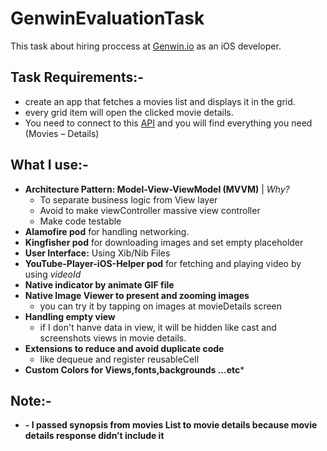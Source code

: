 # GenwinEvaluationTask
This task about hiring proccess at [Genwin.io](https://genwin.io/) as an iOS developer.
## Task Requirements:-
- create an app that fetches a movies list and displays it in the grid.
- every grid item will open the clicked movie details.
- You need to connect to this [API](https://yts.mx/api) and you will find everything you need (Movies – Details)
## What I use:-
- **Architecture Pattern: Model-View-ViewModel (MVVM)** | *Why?*
     - To separate business logic from View layer
     - Avoid to make viewController massive view controller
     - Make code testable
- **Alamofire pod** for handling networking.
- **Kingfisher pod** for downloading images and set empty placeholder
- **User Interface:** Using Xib/Nib Files
- **YouTube-Player-iOS-Helper pod** for fetching and playing video by using *videoId*
- **Native indicator by animate GIF file**
- **Native Image Viewer to present and zooming images**
     - you can try it by tapping on images at movieDetails screen
 - **Handling empty view**
     - if I don't hanve data in view, it will be hidden like cast and screenshots views in movie details.
 - **Extensions to reduce and avoid duplicate code**
     - like dequeue and register reusableCell
 - **Custom Colors for Views,fonts,backgrounds ...etc***

## Note:-
- **- I passed synopsis from movies List to movie details because movie details response didn’t include it**
